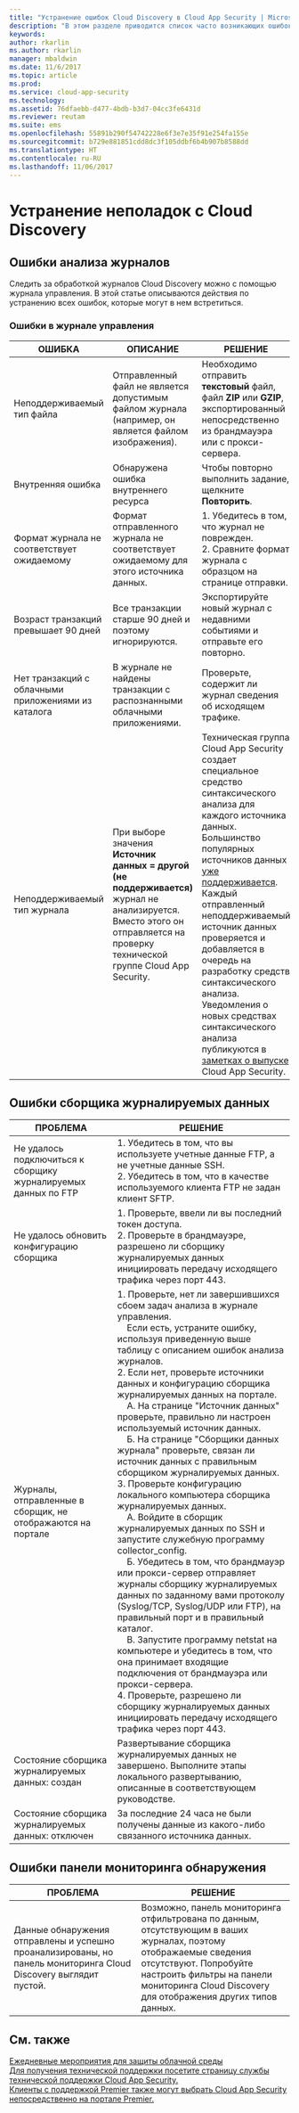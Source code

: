 ```yaml
---
title: "Устранение ошибок Cloud Discovery в Cloud App Security | Microsoft Docs"
description: "В этом разделе приводится список часто возникающих ошибок Cloud Discovery и рекомендации по устранению каждой из них."
keywords: 
author: rkarlin
ms.author: rkarlin
manager: mbaldwin
ms.date: 11/6/2017
ms.topic: article
ms.prod: 
ms.service: cloud-app-security
ms.technology: 
ms.assetid: 76dfaebb-d477-4bdb-b3d7-04cc3fe6431d
ms.reviewer: reutam
ms.suite: ems
ms.openlocfilehash: 55891b290f54742228e6f3e7e35f91e254fa155e
ms.sourcegitcommit: b729e881851cdd8dc3f105ddbf6b4b907b8588dd
ms.translationtype: HT
ms.contentlocale: ru-RU
ms.lasthandoff: 11/06/2017
---
```

# <a name="troubleshooting-cloud-discovery"></a>Устранение неполадок с Cloud Discovery
## <a name="log-parsing-errors"></a>Ошибки анализа журналов

Следить за обработкой журналов Cloud Discovery можно с помощью журнала управления. В этой статье описываются действия по устранению всех ошибок, которые могут в нем встретиться.

### <a name="governance-log-errors"></a>Ошибки в журнале управления
|ОШИБКА|ОПИСАНИЕ|РЕШЕНИЕ|
|----|----|----|
|Неподдерживаемый тип файла|Отправленный файл не является допустимым файлом журнала (например, он является файлом изображения).|Необходимо отправить **текстовый** файл, файл **ZIP** или **GZIP**, экспортированный непосредственно из брандмауэра или с прокси-сервера.|
|Внутренняя ошибка|Обнаружена ошибка внутреннего ресурса|Чтобы повторно выполнить задание, щелкните **Повторить**.|
|Формат журнала не соответствует ожидаемому|Формат отправленного журнала не соответствует ожидаемому для этого источника данных.|1. Убедитесь в том, что журнал не поврежден. <br /> 2. Сравните формат журнала с образцом на странице отправки.|
|Возраст транзакций превышает 90 дней|Все транзакции старше 90 дней и поэтому игнорируются.|Экспортируйте новый журнал с недавними событиями и отправьте его повторно.|
|Нет транзакций с облачными приложениями из каталога|В журнале не найдены транзакции с распознанными облачными приложениями.|Проверьте, содержит ли журнал сведения об исходящем трафике.|
|Неподдерживаемый тип журнала|При выборе значения **Источник данных = другой (не поддерживается)** журнал не анализируется. Вместо этого он отправляется на проверку технической группе Cloud App Security.|Техническая группа Cloud App Security создает специальное средство синтаксического анализа для каждого источника данных. Большинство популярных источников данных [уже поддерживается](set-up-cloud-discovery.md). Каждый отправленный неподдерживаемый источник данных проверяется и добавляется в очередь на разработку средств синтаксического анализа. Уведомления о новых средствах синтаксического анализа публикуются в [заметках о выпуске](release-notes.md) Cloud App Security.|

## <a name="log-collector-errors"></a>Ошибки сборщика журналируемых данных

|ПРОБЛЕМА|РЕШЕНИЕ|
|----|----|
|Не удалось подключиться к сборщику журналируемых данных по FTP|1. Убедитесь в том, что вы используете учетные данные FTP, а не учетные данные SSH. <br />2. Убедитесь в том, что в качестве используемого клиента FTP не задан клиент SFTP.|
|Не удалось обновить конфигурацию сборщика|1. Проверьте, ввели ли вы последний токен доступа. <br />2. Проверьте в брандмауэре, разрешено ли сборщику журналируемых данных инициировать передачу исходящего трафика через порт 443.|
|Журналы, отправленные в сборщик, не отображаются на портале|1.  Проверьте, нет ли завершившихся сбоем задач анализа в журнале управления.  <br />  &nbsp;&nbsp;&nbsp;&nbsp;Если есть, устраните ошибку, используя приведенную выше таблицу с описанием ошибок анализа журналов.<br /> 2. Если нет, проверьте источники данных и конфигурацию сборщика журналируемых данных на портале. <br /> &nbsp;&nbsp;&nbsp;&nbsp;А. На странице "Источник данных" проверьте, правильно ли настроен используемый источник данных. <br />&nbsp;&nbsp;&nbsp;&nbsp;Б. На странице "Сборщики данных журнала" проверьте, связан ли источник данных с правильным сборщиком журналируемых данных. <br /> 3. Проверьте конфигурацию локального компьютера сборщика журналируемых данных.  <br />&nbsp;&nbsp;&nbsp;&nbsp;А. Войдите в сборщик журналируемых данных по SSH и запустите служебную программу collector_config.<br/>&nbsp;&nbsp;&nbsp;&nbsp;Б. Убедитесь в том, что брандмауэр или прокси-сервер отправляет журналы сборщику журналируемых данных по заданному вами протоколу (Syslog/TCP, Syslog/UDP или FTP), на правильный порт и в правильный каталог.<br /> &nbsp;&nbsp;&nbsp;&nbsp;В. Запустите программу netstat на компьютере и убедитесь в том, что она принимает входящие подключения от брандмауэра или прокси-сервера. <br /> 4.   Проверьте, разрешено ли сборщику журналируемых данных инициировать передачу исходящего трафика через порт 443.|
|Состояние сборщика журналируемых данных: создан|Развертывание сборщика журналируемых данных не завершено. Выполните этапы локального развертыванию, описанные в соответствующем руководстве.|
|Состояние сборщика журналируемых данных: отключен|За последние 24 часа не были получены данные из какого-либо связанного источника данных.|Проверьте правильность параметров экспорта журнала на устройстве.|



## <a name="discovery-dashboard-errors"></a>Ошибки панели мониторинга обнаружения

|ПРОБЛЕМА|РЕШЕНИЕ|
|----|----|
|Данные обнаружения отправлены и успешно проанализированы, но панель мониторинга Cloud Discovery выглядит пустой.|Возможно, панель мониторинга отфильтрована по данным, отсутствующим в ваших журналах, поэтому отображаемые сведения отсутствуют. Попробуйте настроить фильтры на панели мониторинга Cloud Discovery для отображения других типов данных.|

## <a name="see-also"></a>См. также  
[Ежедневные мероприятия для защиты облачной среды](daily-activities-to-protect-your-cloud-environment.md)   
[Для получения технической поддержки посетите страницу службы технической поддержки Cloud App Security.](http://support.microsoft.com/oas/default.aspx?prid=16031)   
[Клиенты с поддержкой Premier также могут выбрать Cloud App Security непосредственно на портале Premier.](https://premier.microsoft.com/)  
  
  